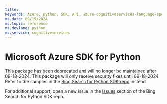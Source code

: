 ```yaml
---
title: 
keywords: Azure, python, SDK, API, azure-cognitiveservices-language-spellcheck, cognitiveservices
ms.date: 09/19/2024
ms.topic: reference
ms.devlang: python
ms.service: cognitiveservices
---
```

# Microsoft Azure SDK for Python

This package has been deprecated and will no longer be maintained after 09-18-2024. This package will only receive security fixes until 09-18-2024. Refer to the samples in the [Bing Search for Python SDK repo](https://github.com/microsoft/bing-search-sdk-for-python/tree/main/sdk/SpellCheck) instead.

For additional support, open a new issue in the [Issues](https://github.com/microsoft/bing-search-sdk-for-python/issues) section of the Bing Search for Python SDK repo.
